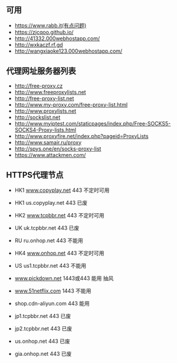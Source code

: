 ## 可用
* https://www.rabb.it(有点问题)
* https://zjcqoo.github.io/
* http://41332.000webhostapp.com/
* http://wxkaczf.rf.gd
* http://wangxiaoke123.000webhostapp.com/

## 代理网址服务器列表
* http://free-proxy.cz
* http://www.freeproxylists.net
* http://free-proxy-list.net
* http://www.my-proxy.com/free-proxy-list.html
* http://www.proxylists.net
* http://sockslist.net
* http://www.myiptest.com/staticpages/index.php/Free-SOCKS5-SOCKS4-Proxy-lists.html
* http://www.proxyfire.net/index.php?pageid=ProxyLists
* http://www.samair.ru/proxy
* http://spys.one/en/socks-proxy-list
* https://www.attackmen.com/


## HTTPS代理节点
* HK1 www.copyplay.net 443 不定时可用

* HK1 us.copyplay.net 443 已废

* HK2 www.tcpbbr.net 443 不定时可用

* UK uk.tcpbbr.net 443 已废

* RU ru.onhop.net 443 不能用

* HK4 www.onhop.net 443 不定时可用

* US us1.tcpbbr.net 443 不能用

* www.pickdown.net 1443或443 能用 抽风

* www.51netflix.com 1443 不能用

* shop.cdn-aliyun.com 443 能用

* jp1.tcpbbr.net 443 已废

* jp2.tcpbbr.net 443 已废

* us.onhop.net 443 已废

* gia.onhop.net 443 已废
